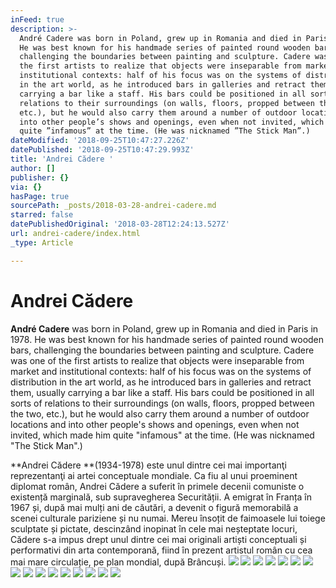 ```yaml
---
inFeed: true
description: >-
  André Cadere was born in Poland, grew up in Romania and died in Paris in 1978.
  He was best known for his handmade series of painted round wooden bars,
  challenging the boundaries between painting and sculpture. Cadere was one of
  the first artists to realize that objects were inseparable from market and
  institutional contexts: half of his focus was on the systems of distribution
  in the art world, as he introduced bars in galleries and retract them, usually
  carrying a bar like a staff. His bars could be positioned in all sorts of
  relations to their surroundings (on walls, floors, propped between the two,
  etc.), but he would also carry them around a number of outdoor locations and
  into other people’s shows and openings, even when not invited, which made him
  quite ”infamous” at the time. (He was nicknamed ”The Stick Man”.)
dateModified: '2018-09-25T10:47:27.226Z'
datePublished: '2018-09-25T10:47:29.993Z'
title: 'Andrei Cădere '
author: []
publisher: {}
via: {}
hasPage: true
sourcePath: _posts/2018-03-28-andrei-cadere.md
starred: false
datePublishedOriginal: '2018-03-28T12:24:13.527Z'
url: andrei-cadere/index.html
_type: Article

---
```

# Andrei Cădere 

**André Cadere** was born in Poland, grew up in Romania and died in Paris in 1978\. He was best known for his handmade series of painted round wooden bars, challenging the boundaries between painting and sculpture. Cadere was one of the first artists to realize that objects were inseparable from market and institutional contexts: half of his focus was on the systems of distribution in the art world, as he introduced bars in galleries and retract them, usually carrying a bar like a staff. His bars could be positioned in all sorts of relations to their surroundings (on walls, floors, propped between the two, etc.), but he would also carry them around a number of outdoor locations and into other people's shows and openings, even when not invited, which made him quite "infamous" at the time. (He was nicknamed "The Stick Man".)

**Andrei Cădere **(1934-1978) este unul dintre cei mai importanţi reprezentanţi ai artei conceptuale mondiale. Ca fiu al unui proeminent diplomat român, Andrei Cădere a suferit în primele decenii comuniste o existență marginală, sub supravegherea Securității. A emigrat în Franța în 1967 și, după mai mulți ani de căutări, a devenit o figură memorabilă a scenei culturale pariziene și nu numai. Mereu însoțit de faimoasele lui toiege sculptate și pictate, descinzând inopinat în cele mai neșteptate locuri, Cădere s-a impus drept unul dintre cei mai originali artiști conceptuali și performativi din arta contemporană, fiind în prezent artistul român cu cea mai mare circulație, pe plan mondial, după Brâncuși.
![](https://the-grid-user-content.s3-us-west-2.amazonaws.com/44264f42-dfd9-4c72-bb60-605b578257a2.jpg)
![](https://the-grid-user-content.s3-us-west-2.amazonaws.com/583d25f3-639c-42a4-bf48-549d4c7b5fe5.png)
![](https://the-grid-user-content.s3-us-west-2.amazonaws.com/5a019dd8-2e7d-4615-a95d-224520852e30.jpg)
![](https://the-grid-user-content.s3-us-west-2.amazonaws.com/57174502-4901-4b4d-a4c8-b4248cae88a0.jpg)
![](https://the-grid-user-content.s3-us-west-2.amazonaws.com/a164c8c1-fce0-4120-8f7b-b6e47808b164.jpg)
![](https://the-grid-user-content.s3-us-west-2.amazonaws.com/f75dca66-e1df-4428-af79-44ea724affea.jpg)
![](https://the-grid-user-content.s3-us-west-2.amazonaws.com/b5f4c44a-406d-498e-89b7-50d343e61af4.jpg)
![](https://the-grid-user-content.s3-us-west-2.amazonaws.com/2294662c-a776-4c42-9964-f66a469dabb7.jpg)
![](https://the-grid-user-content.s3-us-west-2.amazonaws.com/c330119c-58e6-4c17-8c0c-7bfdc2eee25a.jpg)
![](https://the-grid-user-content.s3-us-west-2.amazonaws.com/2c03110e-39de-4c19-9c32-ffe5ec980038.jpg)
![](https://the-grid-user-content.s3-us-west-2.amazonaws.com/dc50c97a-0e04-47dc-8a88-70897a3a5b7e.jpg)
![](https://the-grid-user-content.s3-us-west-2.amazonaws.com/93154efa-a40c-4f64-a42d-f0fdee369fcb.jpg)
![](https://the-grid-user-content.s3-us-west-2.amazonaws.com/33e8b969-5bff-41fe-8a50-a2627a8700b9.jpg)
![](https://the-grid-user-content.s3-us-west-2.amazonaws.com/bdb56682-d5dd-44b2-9587-cde96d6b543f.jpg)
![](https://the-grid-user-content.s3-us-west-2.amazonaws.com/03fa61ff-91d7-4699-a2b3-2f6f70f13576.jpg)
![](https://the-grid-user-content.s3-us-west-2.amazonaws.com/8d5c8619-fea1-4ab9-ba40-36a1f4b52bf9.jpg)